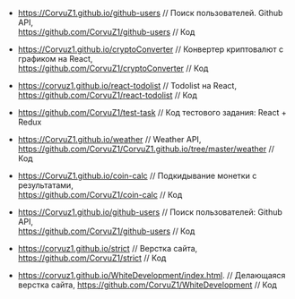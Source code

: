 * <https://CorvuZ1.github.io/github-users> // Поиск пользователей. Github API,  
  <https://github.com/CorvuZ1/github-users> // Код  

* <https://Corvuz1.github.io/cryptoConverter> // Конвертер криптовалют с графиком на React,  
  <https://github.com/CorvuZ1/cryptoConverter> // Код  

* <https://corvuz1.github.io/react-todolist> // Todolist на React,  
  <https://github.com/CorvuZ1/react-todolist> // Код  

* <https://github.com/CorvuZ1/test-task> // Код тестового задания: React + Redux  

* <https://CorvuZ1.github.io/weather> // Weather API,  
  <https://github.com/CorvuZ1/CorvuZ1.github.io/tree/master/weather> // Код  

* <https://CorvuZ1.github.io/coin-calc> // Подкидывание монетки с результатами,  
  <https://github.com/CorvuZ1/coin-calc>  // Код 

* <https://Corvuz1.github.io/github-users> // Поиск пользователей: Github API,  
  <https://github.com/CorvuZ1/github-users> // Код  

* <https://corvuz1.github.io/strict> // Верстка сайта,  
  <https://github.com/CorvuZ1/strict> // Код  
  
* <https://corvuz1.github.io/WhiteDevelopment/index.html>. // Делающаяся верстка сайта,
  <https://github.com/CorvuZ1/WhiteDevelopment> // Код



